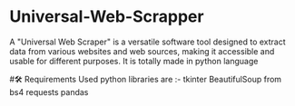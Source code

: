# Universal-Web-Scrapper
A "Universal Web Scraper" is a versatile software tool designed to extract data from various websites and web sources, making it accessible and usable for different purposes. 
It is totally made in python language 

#🛠️ Requirements
Used python libraries are :- 
tkinter
BeautifulSoup from bs4
requests
pandas
